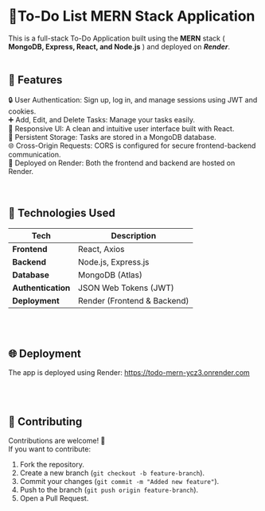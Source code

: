 # 📝To-Do List MERN Stack Application

This is a full-stack To-Do Application built using the **MERN** stack  ( **MongoDB, Express, React, and Node.js** ) and deployed on ***Render***.
<br /> <br />


## 🌟 Features
🔒 User Authentication: Sign up, log in, and manage sessions using JWT and cookies.<br />
➕ Add, Edit, and Delete Tasks: Manage your tasks easily.<br />
📱 Responsive UI: A clean and intuitive user interface built with React.<br />
💾 Persistent Storage: Tasks are stored in a MongoDB database.<br />
🌐 Cross-Origin Requests: CORS is configured for secure frontend-backend communication.<br />
🚀 Deployed on Render: Both the frontend and backend are hosted on Render.<br />
<br /> <br />

## 🔧 Technologies Used

| **Tech**        | **Description**                                   |
|-----------------|---------------------------------------------------|
| **Frontend**    | React, Axios                                      |
| **Backend**     | Node.js, Express.js                               |
| **Database**    | MongoDB (Atlas)                                   |
| **Authentication** | JSON Web Tokens (JWT)                         |
| **Deployment**  | Render (Frontend & Backend)                       |

<br /> <br />
## 🌐 Deployment
The app is deployed using Render: https://todo-mern-ycz3.onrender.com

<br /> <br />
## 🤝 Contributing

Contributions are welcome! 🚀  
If you want to contribute:

1. Fork the repository.
2. Create a new branch (`git checkout -b feature-branch`).
3. Commit your changes (`git commit -m "Added new feature"`).
4. Push to the branch (`git push origin feature-branch`).
5. Open a Pull Request.
